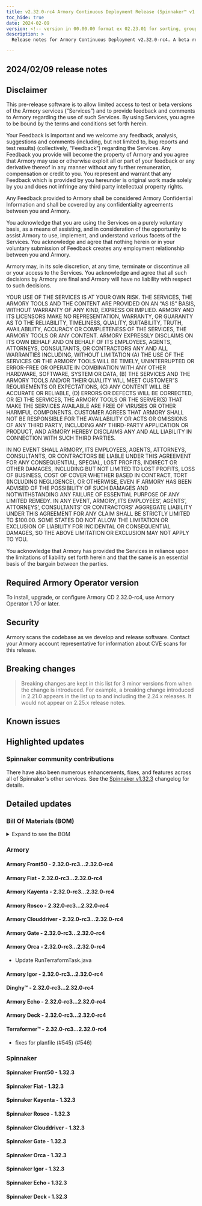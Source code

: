 ```yaml
---
title: v2.32.0-rc4 Armory Continuous Deployment Release (Spinnaker™ v1.32.3)
toc_hide: true
date: 2024-02-09
version: <!-- version in 00.00.00 format ex 02.23.01 for sorting, grouping -->
description: >
  Release notes for Armory Continuous Deployment v2.32.0-rc4. A beta release is not meant for installation in production environments.

---
```


## 2024/02/09 release notes

## Disclaimer

This pre-release software is to allow limited access to test or beta versions of the Armory services (“Services”) and to provide feedback and comments to Armory regarding the use of such Services. By using Services, you agree to be bound by the terms and conditions set forth herein.

Your Feedback is important and we welcome any feedback, analysis, suggestions and comments (including, but not limited to, bug reports and test results) (collectively, “Feedback”) regarding the Services. Any Feedback you provide will become the property of Armory and you agree that Armory may use or otherwise exploit all or part of your feedback or any derivative thereof in any manner without any further remuneration, compensation or credit to you. You represent and warrant that any Feedback which is provided by you hereunder is original work made solely by you and does not infringe any third party intellectual property rights.

Any Feedback provided to Armory shall be considered Armory Confidential Information and shall be covered by any confidentiality agreements between you and Armory.

You acknowledge that you are using the Services on a purely voluntary basis, as a means of assisting, and in consideration of the opportunity to assist Armory to use, implement, and understand various facets of the Services. You acknowledge and agree that nothing herein or in your voluntary submission of Feedback creates any employment relationship between you and Armory.

Armory may, in its sole discretion, at any time, terminate or discontinue all or your access to the Services. You acknowledge and agree that all such decisions by Armory are final and Armory will have no liability with respect to such decisions.

YOUR USE OF THE SERVICES IS AT YOUR OWN RISK. THE SERVICES, THE ARMORY TOOLS AND THE CONTENT ARE PROVIDED ON AN “AS IS” BASIS, WITHOUT WARRANTY OF ANY KIND, EXPRESS OR IMPLIED. ARMORY AND ITS LICENSORS MAKE NO REPRESENTATION, WARRANTY, OR GUARANTY AS TO THE RELIABILITY, TIMELINESS, QUALITY, SUITABILITY, TRUTH, AVAILABILITY, ACCURACY OR COMPLETENESS OF THE SERVICES, THE ARMORY TOOLS OR ANY CONTENT. ARMORY EXPRESSLY DISCLAIMS ON ITS OWN BEHALF AND ON BEHALF OF ITS EMPLOYEES, AGENTS, ATTORNEYS, CONSULTANTS, OR CONTRACTORS ANY AND ALL WARRANTIES INCLUDING, WITHOUT LIMITATION (A) THE USE OF THE SERVICES OR THE ARMORY TOOLS WILL BE TIMELY, UNINTERRUPTED OR ERROR-FREE OR OPERATE IN COMBINATION WITH ANY OTHER HARDWARE, SOFTWARE, SYSTEM OR DATA, (B) THE SERVICES AND THE ARMORY TOOLS AND/OR THEIR QUALITY WILL MEET CUSTOMER”S REQUIREMENTS OR EXPECTATIONS, (C) ANY CONTENT WILL BE ACCURATE OR RELIABLE, (D) ERRORS OR DEFECTS WILL BE CORRECTED, OR (E) THE SERVICES, THE ARMORY TOOLS OR THE SERVER(S) THAT MAKE THE SERVICES AVAILABLE ARE FREE OF VIRUSES OR OTHER HARMFUL COMPONENTS. CUSTOMER AGREES THAT ARMORY SHALL NOT BE RESPONSIBLE FOR THE AVAILABILITY OR ACTS OR OMISSIONS OF ANY THIRD PARTY, INCLUDING ANY THIRD-PARTY APPLICATION OR PRODUCT, AND ARMORY HEREBY DISCLAIMS ANY AND ALL LIABILITY IN CONNECTION WITH SUCH THIRD PARTIES.

IN NO EVENT SHALL ARMORY, ITS EMPLOYEES, AGENTS, ATTORNEYS, CONSULTANTS, OR CONTRACTORS BE LIABLE UNDER THIS AGREEMENT FOR ANY CONSEQUENTIAL, SPECIAL, LOST PROFITS, INDIRECT OR OTHER DAMAGES, INCLUDING BUT NOT LIMITED TO LOST PROFITS, LOSS OF BUSINESS, COST OF COVER WHETHER BASED IN CONTRACT, TORT (INCLUDING NEGLIGENCE), OR OTHERWISE, EVEN IF ARMORY HAS BEEN ADVISED OF THE POSSIBILITY OF SUCH DAMAGES AND NOTWITHSTANDING ANY FAILURE OF ESSENTIAL PURPOSE OF ANY LIMITED REMEDY. IN ANY EVENT, ARMORY, ITS EMPLOYEES’, AGENTS’, ATTORNEYS’, CONSULTANTS’ OR CONTRACTORS’ AGGREGATE LIABILITY UNDER THIS AGREEMENT FOR ANY CLAIM SHALL BE STRICTLY LIMITED TO $100.00. SOME STATES DO NOT ALLOW THE LIMITATION OR EXCLUSION OF LIABILITY FOR INCIDENTAL OR CONSEQUENTIAL DAMAGES, SO THE ABOVE LIMITATION OR EXCLUSION MAY NOT APPLY TO YOU.

You acknowledge that Armory has provided the Services in reliance upon the limitations of liability set forth herein and that the same is an essential basis of the bargain between the parties.


## Required Armory Operator version

To install, upgrade, or configure Armory CD 2.32.0-rc4, use Armory Operator 1.70 or later.

## Security

Armory scans the codebase as we develop and release software. Contact your Armory account representative for information about CVE scans for this release.

## Breaking changes
<!-- Copy/paste from the previous version if there are recent ones. We can drop breaking changes after 3 minor versions. Add new ones from OSS and Armory. -->

> Breaking changes are kept in this list for 3 minor versions from when the change is introduced. For example, a breaking change introduced in 2.21.0 appears in the list up to and including the 2.24.x releases. It would not appear on 2.25.x release notes.

## Known issues
<!-- Copy/paste known issues from the previous version if they're not fixed. Add new ones from OSS and Armory. If there aren't any issues, state that so readers don't think we forgot to fill out this section. -->

## Highlighted updates

<!--
Each item category (such as UI) under here should be an h3 (###). List the following info that service owners should be able to provide:
- Major changes or new features we want to call out for Armory and OSS. Changes should be grouped under end user understandable sections. For example, instead of Deck, use UI. Instead of Fiat, use Permissions.
- Fixes to any known issues from previous versions that we have in release notes. These can all be grouped under a Fixed issues H3.
-->




###  Spinnaker community contributions

There have also been numerous enhancements, fixes, and features across all of Spinnaker's other services. See the
[Spinnaker v1.32.3](https://www.spinnaker.io/changelogs/1.32.3-changelog/) changelog for details.

## Detailed updates

### Bill Of Materials (BOM)

<details><summary>Expand to see the BOM</summary>
<pre class="highlight">
<code>artifactSources:
  dockerRegistry: docker.io/armory
dependencies:
  redis:
    commit: null
    version: 2:2.8.4-2
services:
  clouddriver:
    commit: 27d2b5f64b07ae03a49edac6f3e937b06f15d1bf
    version: 2.32.0-rc4
  deck:
    commit: e7c8c0982afe9a49ab6c3d230f3aaa38e874eb30
    version: 2.32.0-rc4
  dinghy:
    commit: a257cbcab26643a18cdfab24bff3a5e1ef651a27
    version: 2.32.0-rc4
  echo:
    commit: b69e483d8f0c99da6ad21dacdc897e17257fe092
    version: 2.32.0-rc4
  fiat:
    commit: 2c0d010ce00d9519b316e15af734a05835df1048
    version: 2.32.0-rc4
  front50:
    commit: c68b97b642a6d9168d361d74dad373e565850f5d
    version: 2.32.0-rc4
  gate:
    commit: 1f96d4f238c63798cf34e818760ffb25b3a4b009
    version: 2.32.0-rc4
  igor:
    commit: fe40091df01e89e9abc4b6b761002397c4022298
    version: 2.32.0-rc4
  kayenta:
    commit: af68e872b806eb49f4f0071187f998f18f04c3c2
    version: 2.32.0-rc4
  monitoring-daemon:
    commit: null
    version: 2.26.0
  monitoring-third-party:
    commit: null
    version: 2.26.0
  orca:
    commit: a575354cf39559e9784baad086e26f55fb2cb6ac
    version: 2.32.0-rc4
  rosco:
    commit: 776c66208dd16ad41defad3d0b6d8bcc3dbba24d
    version: 2.32.0-rc4
  terraformer:
    commit: 58c3386295676fccf44aa9d38c69e1e0482109ca
    version: 2.32.0-rc4
timestamp: "2024-02-08 19:30:17"
version: 2.32.0-rc4
</code>
</pre>
</details>

### Armory


#### Armory Front50 - 2.32.0-rc3...2.32.0-rc4


#### Armory Fiat - 2.32.0-rc3...2.32.0-rc4


#### Armory Kayenta - 2.32.0-rc3...2.32.0-rc4


#### Armory Rosco - 2.32.0-rc3...2.32.0-rc4


#### Armory Clouddriver - 2.32.0-rc3...2.32.0-rc4


#### Armory Gate - 2.32.0-rc3...2.32.0-rc4


#### Armory Orca - 2.32.0-rc3...2.32.0-rc4

  - Update RunTerraformTask.java

#### Armory Igor - 2.32.0-rc3...2.32.0-rc4


#### Dinghy™ - 2.32.0-rc3...2.32.0-rc4


#### Armory Echo - 2.32.0-rc3...2.32.0-rc4


#### Armory Deck - 2.32.0-rc3...2.32.0-rc4


#### Terraformer™ - 2.32.0-rc3...2.32.0-rc4

  - fixes for planfile (#545) (#546)


### Spinnaker


#### Spinnaker Front50 - 1.32.3


#### Spinnaker Fiat - 1.32.3


#### Spinnaker Kayenta - 1.32.3


#### Spinnaker Rosco - 1.32.3


#### Spinnaker Clouddriver - 1.32.3


#### Spinnaker Gate - 1.32.3


#### Spinnaker Orca - 1.32.3


#### Spinnaker Igor - 1.32.3


#### Spinnaker Echo - 1.32.3


#### Spinnaker Deck - 1.32.3


